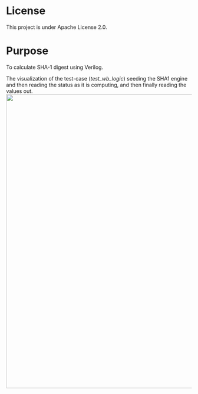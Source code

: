 
# License

This project is under Apache License 2.0.

# Purpose

To calculate SHA-1 digest using Verilog.

The visualization of the test-case (*test_wb_logic*) seeding the SHA1 engine
and then reading the status as it is computing, and then finally reading the values
out.
<img src="pics/vis.gif" width="800">
